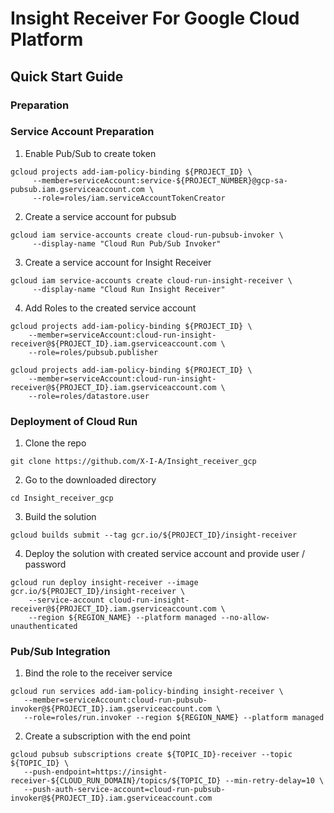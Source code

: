 # Insight Receiver For Google Cloud Platform

## Quick Start Guide
### Preparation

### Service Account Preparation
1. Enable Pub/Sub to create token
```
gcloud projects add-iam-policy-binding ${PROJECT_ID} \
     --member=serviceAccount:service-${PROJECT_NUMBER}@gcp-sa-pubsub.iam.gserviceaccount.com \
     --role=roles/iam.serviceAccountTokenCreator
```
2. Create a service account for pubsub
```
gcloud iam service-accounts create cloud-run-pubsub-invoker \
     --display-name "Cloud Run Pub/Sub Invoker"
```
3. Create a service account for Insight Receiver
```
gcloud iam service-accounts create cloud-run-insight-receiver \
     --display-name "Cloud Run Insight Receiver"
```
4. Add Roles to the created service account
```
gcloud projects add-iam-policy-binding ${PROJECT_ID} \
    --member=serviceAccount:cloud-run-insight-receiver@${PROJECT_ID}.iam.gserviceaccount.com \
	--role=roles/pubsub.publisher
```
```
gcloud projects add-iam-policy-binding ${PROJECT_ID} \
    --member=serviceAccount:cloud-run-insight-receiver@${PROJECT_ID}.iam.gserviceaccount.com \
	--role=roles/datastore.user
```
### Deployment of Cloud Run
1. Clone the repo 
```
git clone https://github.com/X-I-A/Insight_receiver_gcp
```
2. Go to the downloaded directory 
```
cd Insight_receiver_gcp
```
3. Build the solution
```
gcloud builds submit --tag gcr.io/${PROJECT_ID}/insight-receiver
```
4. Deploy the solution with created service account and provide user / password
```
gcloud run deploy insight-receiver --image gcr.io/${PROJECT_ID}/insight-receiver \
    --service-account cloud-run-insight-receiver@${PROJECT_ID}.iam.gserviceaccount.com \
	--region ${REGION_NAME} --platform managed --no-allow-unauthenticated
```
### Pub/Sub Integration
1. Bind the role to the receiver service  
```
gcloud run services add-iam-policy-binding insight-receiver \
   --member=serviceAccount:cloud-run-pubsub-invoker@${PROJECT_ID}.iam.gserviceaccount.com \
   --role=roles/run.invoker --region ${REGION_NAME} --platform managed
```
2. Create a subscription with the end point
```
gcloud pubsub subscriptions create ${TOPIC_ID}-receiver --topic ${TOPIC_ID} \
   --push-endpoint=https://insight-receiver-${CLOUD_RUN_DOMAIN}/topics/${TOPIC_ID} --min-retry-delay=10 \
   --push-auth-service-account=cloud-run-pubsub-invoker@${PROJECT_ID}.iam.gserviceaccount.com
```